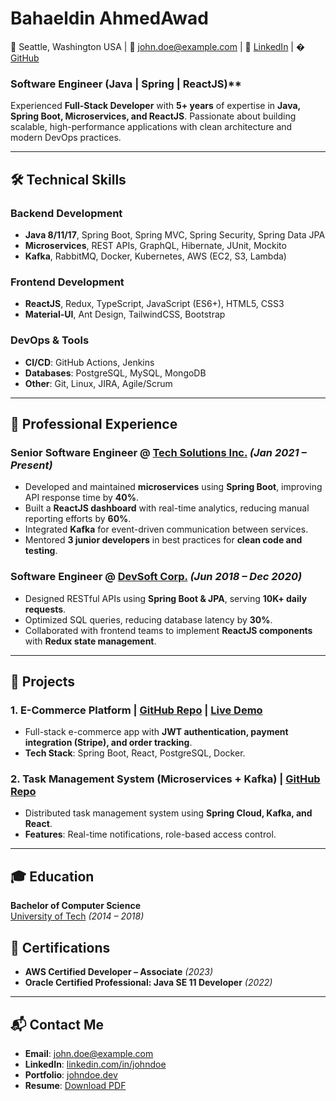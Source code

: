 # Bahaeldin AhmedAwad
📍 Seattle, Washington USA  | 📧 john.doe@example.com | 🔗 [LinkedIn](https://linkedin.com/in/johndoe) | � [GitHub](https://github.com/johndoe)  

### Software Engineer (Java | Spring | ReactJS)**  
Experienced **Full-Stack Developer** with **5+ years** of expertise in **Java, Spring Boot, Microservices, and ReactJS**. Passionate about building scalable, high-performance applications with clean architecture and modern DevOps practices.  

---

## **🛠️ Technical Skills**  
### **Backend Development**  
- **Java 8/11/17**, Spring Boot, Spring MVC, Spring Security, Spring Data JPA  
- **Microservices**, REST APIs, GraphQL, Hibernate, JUnit, Mockito  
- **Kafka**, RabbitMQ, Docker, Kubernetes, AWS (EC2, S3, Lambda)  

### **Frontend Development**  
- **ReactJS**, Redux, TypeScript, JavaScript (ES6+), HTML5, CSS3  
- **Material-UI**, Ant Design, TailwindCSS, Bootstrap  

### **DevOps & Tools**  
- **CI/CD**: GitHub Actions, Jenkins  
- **Databases**: PostgreSQL, MySQL, MongoDB  
- **Other**: Git, Linux, JIRA, Agile/Scrum  

---

## **💼 Professional Experience**  
### **Senior Software Engineer** @ [Tech Solutions Inc.](https://techsolutions.com) *(Jan 2021 – Present)*  
- Developed and maintained **microservices** using **Spring Boot**, improving API response time by **40%**.  
- Built a **ReactJS dashboard** with real-time analytics, reducing manual reporting efforts by **60%**.  
- Integrated **Kafka** for event-driven communication between services.  
- Mentored **3 junior developers** in best practices for **clean code and testing**.  

### **Software Engineer** @ [DevSoft Corp.](https://devsoft.com) *(Jun 2018 – Dec 2020)*  
- Designed RESTful APIs using **Spring Boot & JPA**, serving **10K+ daily requests**.  
- Optimized SQL queries, reducing database latency by **30%**.  
- Collaborated with frontend teams to implement **ReactJS components** with **Redux state management**.  

---

## **🚀 Projects**  
### **1. E-Commerce Platform** | [GitHub Repo](https://github.com/johndoe/ecommerce) | [Live Demo](https://ecommerce.johndoe.dev)  
- Full-stack e-commerce app with **JWT authentication, payment integration (Stripe), and order tracking**.  
- **Tech Stack**: Spring Boot, React, PostgreSQL, Docker.  

### **2. Task Management System (Microservices + Kafka)** | [GitHub Repo](https://github.com/johndoe/task-manager)  
- Distributed task management system using **Spring Cloud, Kafka, and React**.  
- **Features**: Real-time notifications, role-based access control.  

---

## **🎓 Education**  
**Bachelor of Computer Science**  
[University of Tech](https://university.tech) *(2014 – 2018)*  

## **📜 Certifications**  
- **AWS Certified Developer – Associate** *(2023)*  
- **Oracle Certified Professional: Java SE 11 Developer** *(2022)*  

---

## **📬 Contact Me**  
- **Email**: [john.doe@example.com](mailto:john.doe@example.com)  
- **LinkedIn**: [linkedin.com/in/johndoe](https://linkedin.com/in/johndoe)  
- **Portfolio**: [johndoe.dev](https://johndoe.dev)  
- **Resume**: [Download PDF](https://johndoe.dev/resume.pdf)  
